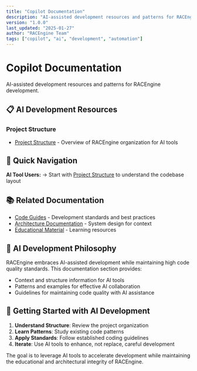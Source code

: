 ```yaml
---
title: "Copilot Documentation"
description: "AI-assisted development resources and patterns for RACEngine"
version: "1.0.0"
last_updated: "2025-01-27"
author: "RACEngine Team"
tags: ["copilot", "ai", "development", "automation"]
---
```


# Copilot Documentation

AI-assisted development resources and patterns for RACEngine development.

## 📋 AI Development Resources

### Project Structure
- [Project Structure](project-structure.md) - Overview of RACEngine organization for AI tools

## 🎯 Quick Navigation

**AI Tool Users:**
→ Start with [Project Structure](project-structure.md) to understand the codebase layout

## 📚 Related Documentation

- [Code Guides](../code-guides/) - Development standards and best practices
- [Architecture Documentation](../architecture/) - System design for context
- [Educational Material](../educational-material/) - Learning resources

## 🤖 AI Development Philosophy

RACEngine embraces AI-assisted development while maintaining high code quality standards. This documentation section provides:

- Context and structure information for AI tools
- Patterns and examples for effective AI collaboration
- Guidelines for maintaining code quality with AI assistance

## 🔄 Getting Started with AI Development

1. **Understand Structure**: Review the project organization
2. **Learn Patterns**: Study existing code patterns
3. **Apply Standards**: Follow established coding guidelines
4. **Iterate**: Use AI tools to enhance, not replace, careful development

The goal is to leverage AI tools to accelerate development while maintaining the educational and architectural integrity of RACEngine.
